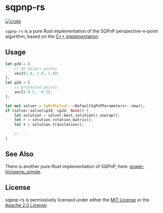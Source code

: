 # sqpnp-rs

[![crate](https://img.shields.io/crates/v/sqpnp.svg)](https://crates.io/crates/sqpnp)

`sqpnp-rs` is a pure Rust implementation of the SQPnP perspective-n-point
algorithm, based on the [C++ implementation](https://github.com/terzakig/sqpnp).

## Usage

```rust
let p3d = [
    // 3D object points
    vec3(1.0, 1.0, 1.0),
];
let p2d = [
    // projected points
    vec2(-0.5, -0.5),
];

let mut solver = SqPnPSolver::<DefaultSqPnPParameters>::new();
if (solver.solve(&p3d, &p2d, None)) {
    let solution = solver.best_solution().unwrap();
    let r = solution.rotation_matrix();
    let t = solution.translation();

    // ...
}
```

## See Also

There is another pure-Rust implementation of SQPnP, here:
[powei-lin/sqpnp_simple](https://github.com/powei-lin/sqpnp_simple).

## License

sqpnp-rs is permissively licensed under either the [MIT License](LICENSE-MIT) or
the [Apache 2.0 License](LICENSE-APACHE).
